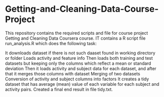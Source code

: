 # Getting-and-Cleaning-Data-Course-Project
This repository contains the required scripts and file for course project Getting and Cleaning Data Coursera course. 
IT contains a R script file run_analysis.R which does the following task:

It downloads dataset if there is not such daaset found in working directory or folder
Loads activity and feature info
Then loads both training and test datasets but keeping only the columns which reflect a mean or standard deviation
Then it loads activity and subject data for each dataset, and after that it merges those columns with dataset
Merging of two datasets
Conversion of activity and subject columns into factors
It creates a tidy dataset that has average (mean) value of each variable for each subject and activity pairs.
Created a final end result in file tidy.txt.
